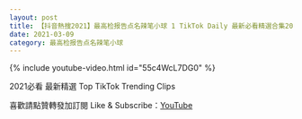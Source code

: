 ```yaml
---
layout: post
title: 【抖音熱搜2021】最高检报告点名辣笔小球 1 TikTok Daily 最新必看精選合集2021 03 09
date: 2021-03-09
category: 最高检报告点名辣笔小球
---
```


{% include youtube-video.html id="55c4WcL7DG0" %}

2021必看 最新精選 Top TikTok Trending Clips

喜歡請點贊轉發加訂閱 Like & Subscribe：[YouTube](https://www.youtube.com/channel/UCAoR7VcanIPd04uEq_GIylA/videos)

